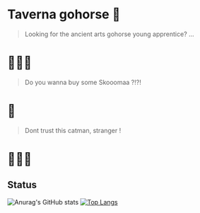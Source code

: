 # Taverna gohorse 🐴

> Looking for the ancient arts gohorse young apprentice?  ... 
# 🧙🏻‍♂️

> Do you wanna buy some Skooomaa ?!?!
# 🦁

> Dont trust this catman, stranger !
# 🧝🏻‍♂


## Status
![Anurag's GitHub stats](https://github-readme-stats.vercel.app/api?username=bublitzjr&show_icons=true&theme=dark) [![Top Langs](https://github-readme-stats.vercel.app/api/top-langs/?username=bublitzjr&layout=compact&theme=dark)](https://github.com/bublitzjr/github-readme-stats)

